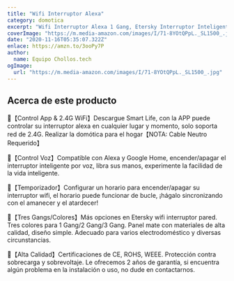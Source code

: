 ```yaml
---
title: "Wifi Interruptor Alexa"
category: domotica
excerpt: "Wifi Interruptor Alexa 1 Gang, Etersky Interruptor Inteligente Compatible con Alexa y Google Home, Interruptor Pared Luz Control APP, Smart Life Interruptor Tactil con Temporizador NEUTRO REQUERIDO"
coverImage: "https://m.media-amazon.com/images/I/71-8YOtQPpL._SL1500_.jpg"
date: "2020-11-16T05:35:07.322Z"
enlace: https://amzn.to/3ooPy7P
author:
  name: Equipo Chollos.tech
ogImage:
  url: "https://m.media-amazon.com/images/I/71-8YOtQPpL._SL1500_.jpg"
---
```


<h2 id="acerca-de-este-producto">Acerca de este producto</h2>
<p>🔸【Control App &amp; 2.4G WiFi】Descargue Smart Life, con la APP puede controlar su interruptor alexa en cualquier lugar y momento, solo soporta red de 2.4G. Realizar la domótica para el hogar【NOTA: Cable Neutro Requerido】</p>
<p>🔸【Control Voz】Compatible con Alexa y Google Home, encender/apagar el interruptor inteligente por voz, libra sus manos, experimente la facilidad de la vida inteligente.</p>
<p>🔸【Temporizador】Configurar un horario para encender/apagar su interruptor wifi, el horario puede funcionar de bucle, ¡hágalo sincronizando con el amanecer y el atardecer!</p>
<p>🔸【Tres Gangs/Colores】Más opciones en Etersky wifi interruptor pared. Tres colores 
para 1 Gang/2 Gang/3 Gang. Panel mate con materiales de alta calidad, diseño simple. Adecuado para varios electrodoméstico y diversas circunstancias.</p>
<p>🔸【Alta Calidad】Certificaciones de CE, ROHS, WEEE. Protección contra sobrecarga y sobrevoltaje. Le ofrecemos 2 años de garantía, si encuentra algún problema en la instalación o uso, no dude en contactarnos.</p>
